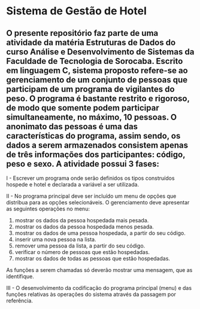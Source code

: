 # Sistema de Gestão de Hotel

## O presente repositório faz parte de uma atividade da matéria Estruturas de Dados do curso Análise e Desenvolvimento de Sistemas da Faculdade de Tecnologia de Sorocaba. Escrito em linguagem C, sistema proposto refere-se ao gerenciamento de um conjunto de pessoas que participam de um programa de vigilantes do peso. O programa é bastante restrito e rigoroso, de modo que somente podem participar simultaneamente, no máximo, 10 pessoas. O anonimato das pessoas é uma das características do programa, assim sendo, os dados a serem armazenados consistem apenas de três informações dos participantes: código, peso e sexo. A atividade possui 3 fases:

I - Escrever um programa onde serão definidos os tipos construídos hospede e hotel e declarada a variável a ser utilizada.

II - No programa principal deve ser incluído um menu de opções que distribua para as opções selecionáveis.
O gerenciamento deve apresentar as seguintes operações no menu:

1. mostrar os dados da pessoa hospedada mais pesada.
2. mostrar os dados da pessoa hospedada menos pesada.
3. mostrar os dados de uma pessoa hospedada, a partir do seu código.
4. inserir uma nova pessoa na lista.
5. remover uma pessoa da lista, a partir do seu código.
6. verificar o número de pessoas que estão hospedadas.
7. mostrar os dados de todas as pessoas que estão hospedadas.

As funções a serem chamadas só deverão mostrar uma mensagem, que as identifique.

III - O desenvolvimento da codificação do programa principal (menu) e das funções relativas às operações do sistema através da passagem por referência.
